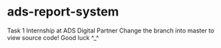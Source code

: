 # ads-report-system
Task 1 Internship at ADS Digital Partner
Change the branch into master to view source code!
Good luck ^_^
